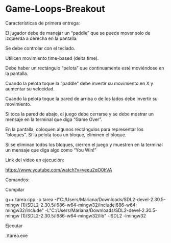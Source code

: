 # Game-Loops-Breakout


Características de primera entrega: 

El jugador debe de manejar un “paddle” que se puede mover solo de izquierda a derecha en la pantalla.

Se debe controlar con el teclado.

Utilicen movimiento time-based (delta time).

Debe haber un rectángulo “pelota” que continuamente esté moviéndose en la pantalla.

Cuando la pelota toque la “paddle” debe invertir su movimiento en X y aumentar su velocidad. 

Cuando la pelota toque la pared de arriba o de los lados debe invertir su movimiento. 

Si toca la pared de abajo, el juego debe cerrarse y se debe mostrar un mensaje en la terminal que diga “Game Over”.

En la pantalla, coloquen algunos rectángulos para representar los “bloques”. Si la pelota toca un bloque, eliminen el bloque.

Si se eliminan todos los bloques, cierren el juego y muestren en la terminal un mensaje que diga algo como “You Win!”


Link del video en ejecución: 

https://www.youtube.com/watch?v=yeeu2qO0hVA


Comandos:

Compilar

g++ tarea.cpp -o tarea -I"C:/Users/Mariana/Downloads/SDL2-devel-2.30.5-mingw (1)/SDL2-2.30.5/i686-w64-mingw32/includei686-w64-mingw32/include" -L"C:/Users/Mariana/Downloads/SDL2-devel-2.30.5-mingw (1)/SDL2-2.30.5/i686-w64-mingw32/lib" -lSDL2 -lmingw32

Ejecutar

.\tarea.exe